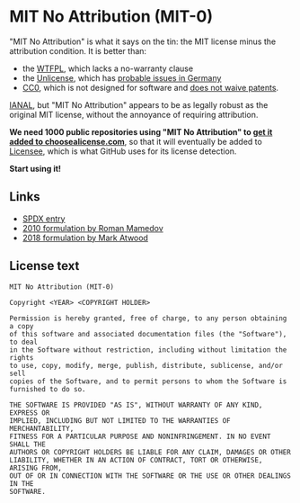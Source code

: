 # MIT No Attribution (MIT-0)

"MIT No Attribution" is what it says on the tin:
the MIT license minus the attribution condition.
It is better than:

* the [WTFPL], which lacks a no-warranty clause
* the [Unlicense], which has [probable issues in Germany][unlicense germany]
* [CC0], which is not designed for software
  and [does not waive patents][cc0 patents].

[IANAL], but "MIT No Attribution" appears to be as legally robust
as the original MIT license, without the annoyance of requiring attribution.

**We need 1000 public repositories using "MIT No Attribution" to
[get it added to choosealicense.com][choosealicense]**,
so that it will eventually be added to [Licensee],
which is what GitHub uses for its license detection.

**Start using it!**

## Links

* [SPDX entry](https://spdx.org/licenses/MIT-0)
* [2010 formulation by Roman Mamedov](https://romanrm.net/mit-zero)
* [2018 formulation by Mark Atwood](https://github.com/aws/mit-0)

## License text

~~~~
MIT No Attribution (MIT-0)

Copyright <YEAR> <COPYRIGHT HOLDER>

Permission is hereby granted, free of charge, to any person obtaining a copy
of this software and associated documentation files (the "Software"), to deal
in the Software without restriction, including without limitation the rights
to use, copy, modify, merge, publish, distribute, sublicense, and/or sell
copies of the Software, and to permit persons to whom the Software is
furnished to do so.

THE SOFTWARE IS PROVIDED "AS IS", WITHOUT WARRANTY OF ANY KIND, EXPRESS OR
IMPLIED, INCLUDING BUT NOT LIMITED TO THE WARRANTIES OF MERCHANTABILITY,
FITNESS FOR A PARTICULAR PURPOSE AND NONINFRINGEMENT. IN NO EVENT SHALL THE
AUTHORS OR COPYRIGHT HOLDERS BE LIABLE FOR ANY CLAIM, DAMAGES OR OTHER
LIABILITY, WHETHER IN AN ACTION OF CONTRACT, TORT OR OTHERWISE, ARISING FROM,
OUT OF OR IN CONNECTION WITH THE SOFTWARE OR THE USE OR OTHER DEALINGS IN THE
SOFTWARE.
~~~~

[WTFPL]: http://www.wtfpl.net/
[Unlicense]: https://unlicense.org/
[CC0]: https://creativecommons.org/publicdomain/zero/1.0/
[unlicense germany]: https://softwareengineering.stackexchange.com/a/147120
  "What is wrong with the Unlicense?"
[cc0 patents]: https://opensource.stackexchange.com/a/1393
  "How could using code released under CC0 infringe on the author's patents?"
[IANAL]: https://en.wikipedia.org/wiki/IANAL
[choosealicense]: https://github.com/github/choosealicense.com/issues/754
[Licensee]: https://github.com/licensee/licensee
